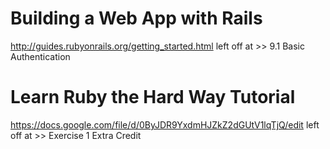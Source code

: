 Building a Web App with Rails
==============================

http://guides.rubyonrails.org/getting_started.html
left off at >> 9.1 Basic Authentication


Learn Ruby the Hard Way Tutorial
=================================

https://docs.google.com/file/d/0ByJDR9YxdmHJZkZ2dGUtV1lqTjQ/edit
left off at >> Exercise 1 Extra Credit
